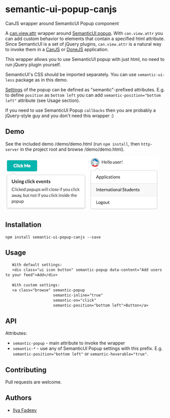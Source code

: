 # semantic-ui-popup-canjs
CanJS wrapper around SemanticUI Popup component

A [can.view.attr](https://canjs.com/docs/can.view.attr.html) wrapper around [SemanticUI popup](http://semantic-ui.com/modules/popup.html). With `can.view.attr` you can add custom behavior to elements that contain a specified html attribute. Since SemanticUI is a set of jQuery plugins, `can.view.attr` is a natural way to invoke them in a [CanJS](https://canjs.com) or [DoneJS](https://donejs.com/) application.

This wrapper allows you to use SemanticUI popup with just html, no need to run jQuery plugin yourself.

SemanticUI's CSS should be imported separately. You can use `semantic-ui-less` package as in this demo.

[Settings](http://semantic-ui.com/modules/popup.html#/settings) of the popup can be defined as "semantic"-prefixed attributes. E.g. to define `position` as `bottom left` you can add `semantic-position="bottom left"` attribute (see Usage section).

If you need to use SemanticUI Popup `callbacks` then you are probably a jQuery-style guy and you don't need this wrapper :)

## Demo

See the included demo /demo/demo.html (run `npm install`, then `http-server` in the project root and browse /demo/demo.html).

![Popup Demo](./demo/demo-popup.png) ![Popup Demo 2](./demo/demo-popup2.png)

## Installation
```
npm install semantic-ui-popup-canjs --save
```

## Usage
```
   With default settings:
   <div class="ui icon button" semantic-popup data-content="Add users to your feed">Add</div>

   With custom settings:
   <a class="browse" semantic-popup
                     semantic-inline="true"
                     semantic-on="click"
                     semantic-position="bottom left">Button</a>
```

## API

Attributes:
- `semantic-popup` - main attribute to invoke the wrapper
- `semantic-*` - use any of SemanticUI Popup settings with this prefix. E.g. `semantic-position="bottom left"` or  `semantic-hoverable="true"`.

## Contributing
Pull requests are welcome.

## Authors
- [Ilya Fadeev](https://github.com/ilyavf)
